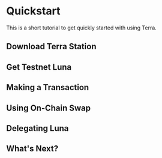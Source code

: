 # Quickstart

This is a short tutorial to get quickly started with using Terra.

## Download Terra Station

## Get Testnet Luna

## Making a Transaction

## Using On-Chain Swap

## Delegating Luna

## What's Next?
